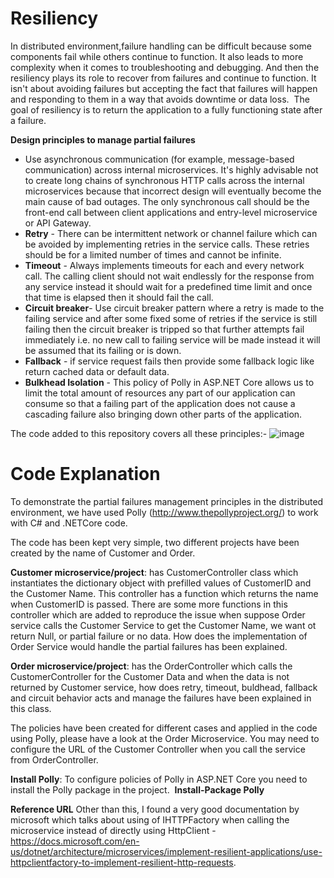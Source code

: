 # Resiliency

In distributed environment,failure handling can be difficult because some components fail while others continue to function. It also leads to more complexity when it comes to troubleshooting and debugging.
And then the resiliency plays its role to recover from failures and continue to function. It isn't about avoiding failures but accepting the fact that failures will happen and responding to them in a way that avoids downtime or data loss. 
The goal of resiliency is to return the application to a fully functioning state after a failure.

**Design principles to manage partial failures**
- Use asynchronous communication (for example, message-based communication) across internal microservices. It's highly advisable not to create long chains of synchronous HTTP calls across the internal microservices because that incorrect design will eventually become the main cause of bad outages. The only synchronous call should be the front-end call between client applications and entry-level microservice or API Gateway.
- **Retry** - There can be intermittent network or channel failure which can be avoided by implementing retries in the service calls. These retries should be for a limited number of times and cannot be infinite.
- **Timeout** - Always implements timeouts for each and every network call. The calling client should not wait endlessly for the response from any service instead it should wait for a predefined time limit and once that time is elapsed then it should fail the call.
- **Circuit breaker**- Use circuit breaker pattern where a retry is made to the failing service and after some fixed some of retries if the service is still failing then the circuit breaker is tripped so that further attempts fail immediately i.e. no new call to failing service will be made instead it will be assumed that its failing or is down.
- **Fallback** - if service request fails then provide some fallback logic like return cached data or default data.
- **Bulkhead Isolation** - This policy of Polly in ASP.NET Core allows us to limit the total amount of resources any part of our application can consume so that a failing part of the application does not cause a cascading failure also bringing down other parts of the application.

The code added to this repository covers all these principles:-
![image](https://user-images.githubusercontent.com/67380484/172799801-8299aead-3219-464a-9bbf-ad53a81d2e2b.png)

# Code Explanation

To demonstrate the partial failures management principles in the distributed environment, we have used Polly (http://www.thepollyproject.org/) to work with C# and .NETCore code.

The code has been kept very simple, two different projects have been created by the name of Customer and Order. 

**Customer microservice/project**: has CustomerController class which instantiates the dictionary object with prefilled values of CustomerID and the Customer Name. 
This controller has a function which returns the name when CustomerID is passed. There are some more functions in this controller which are added to reproduce the issue when suppose Order service calls the Customer Service to get the Customer Name, we want ot return Null, or partial failure or no data. How does the implementation of Order Service would handle the partial failures has been explained.

**Order microservice/project**: has the OrderController which calls the CustomerController for the Customer Data and when the data is not returned by Customer service, how does retry, timeout, buldhead, fallback and circuit behavior acts and manage the failures have been explained in this class.

The policies have been created for different cases and applied in the code using Polly, please have a look at the Order Microservice. You may need to configure the URL of the Customer Controller when you call the service from OrderController. 

**Install Polly**: To configure policies of Polly in ASP.NET Core you need to install the Polly package in the project. 
**Install-Package Polly**


**Reference URL**
Other than this, I found a very good documentation by microsoft which talks about using of IHTTPFactory when calling the microservice instead of directly using HttpClient - https://docs.microsoft.com/en-us/dotnet/architecture/microservices/implement-resilient-applications/use-httpclientfactory-to-implement-resilient-http-requests.






